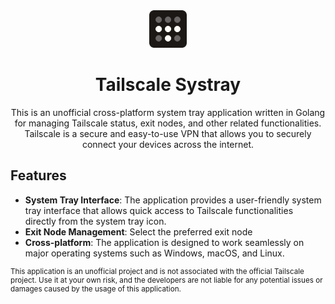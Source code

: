 <div align="center">

<img src="icons/on.png" width="60em">

# Tailscale Systray

This is an unofficial cross-platform system tray application written in Golang for managing Tailscale status, exit nodes, and other related functionalities. Tailscale is a secure and easy-to-use VPN that allows you to securely connect your devices across the internet.

</div>

## Features

- **System Tray Interface**: The application provides a user-friendly system tray interface that allows quick access to Tailscale functionalities directly from the system tray icon.
- **Exit Node Management**: Select the preferred exit node
- **Cross-platform**: The application is designed to work seamlessly on major operating systems such as Windows, macOS, and Linux.

<sub>

This application is an unofficial project and is not associated with the official Tailscale project. Use it at your own risk, and the developers are not liable for any potential issues or damages caused by the usage of this application.

</sub>